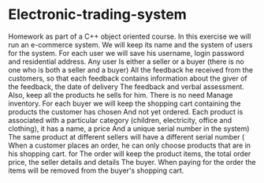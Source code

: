 # Electronic-trading-system
Homework as part of a C++ object oriented course. In this exercise we will run an e-commerce system. We will keep its name and the system of users for the system.
For each user we will save his username, login password and residential address. Any user
Is either a seller or a buyer (there is no one who is both a seller and a buyer)
All the feedback he received from the customers, so that each feedback contains information about the giver of the feedback, the date of delivery
The feedback and verbal assessment. Also, keep all the products he sells for him. There is no need
Manage inventory. For each buyer we will keep the shopping cart containing the products the customer has chosen
And not yet ordered. Each product is associated with a particular category (children, electricity, office and clothing), it has a name, a price
And a unique serial number in the system) The same product at different sellers will have a different serial number (
When a customer places an order, he can only choose products that are in his shopping cart. for
The order will keep the product items, the total order price, the seller details and details
The buyer. When paying for the order the items will be removed from the buyer's shopping cart.
